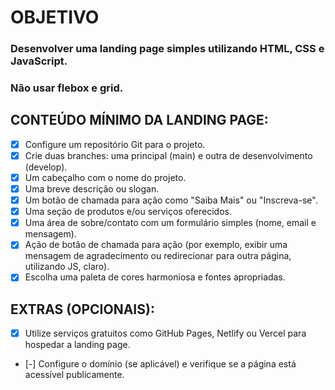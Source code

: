 # OBJETIVO

### Desenvolver uma landing page simples utilizando HTML, CSS e JavaScript.

### Não usar flebox e grid.

## CONTEÚDO MÍNIMO DA LANDING PAGE:

- [x] Configure um repositório Git para o projeto.
- [x] Crie duas branches: uma principal (main) e outra de desenvolvimento (develop).
- [x] Um cabeçalho com o nome do projeto.
- [x] Uma breve descrição ou slogan.
- [x] Um botão de chamada para ação como "Saiba Mais" ou "Inscreva-se".
- [x] Uma seção de produtos e/ou serviços oferecidos.
- [x] Uma área de sobre/contato com um formulário simples (nome, email e mensagem).
- [x] Ação de botão de chamada para ação (por exemplo, exibir uma mensagem de agradecimento ou redirecionar para outra página, utilizando JS, claro).
- [x] Escolha uma paleta de cores harmoniosa e fontes apropriadas.

## EXTRAS (OPCIONAIS):

- [x] Utilize serviços gratuitos como GitHub Pages, Netlify ou Vercel para hospedar a landing page.
- [-] Configure o domínio (se aplicável) e verifique se a página está acessível publicamente.
